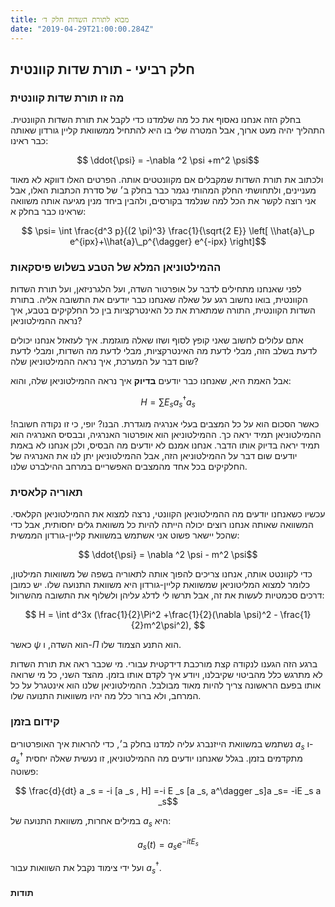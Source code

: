 ```yaml
---
title: מבוא לתורת השדות חלק ד׳
date: "2019-04-29T21:00:00.284Z"
---
```


## חלק רביעי - תורת שדות קוונטית
### מה זו תורת שדות קוונטית

בחלק הזה אנחנו נאסוף את כל מה שלמדנו כדי לקבל את תורת השדות הקוונטית. התהליך יהיה מעט ארוך, אבל המטרה שלי בו היא להתחיל ממשוואת קליין גורדון שאותה כבר ראינו:

$$ \ddot{\psi} = -\nabla ^2 \psi +m^2 \psi$$

ולכתוב את תורת השדות שמקבלים אם מקוונטטים אותה. הפרטים האלו דווקא לא מאוד מעניינים, ולתחושתי החלק המהותי נגמר כבר בחלק ב׳ של סדרת הכתבות האלו, אבל אני רוצה לקשר את הכל למה שנלמד בקורסים, ולהבין ביחד מנין מגיעה אותה משוואה שראינו כבר בחלק א:

$$ \psi= \int \frac{d^3 p}{(2 \pi)^3} \frac{1}{\sqrt{2 E}} \left[ \\hat{a}\_p e^{ipx}+\\hat{a}\_p^{\dagger} e^{-ipx} \right]$$

### ההמילטוניאן המלא של הטבע בשלוש פיסקאות

לפני שאנחנו מתחילים לדבר על אופרטור השדה, ועל הלגרניזאן, ועל תורת השדות הקוונטית,  בואו נחשוב רגע על שאלה שאנחנו כבר יודעים את התשובה אליה. בתורת השדות הקוונטית, התורה שמתארת את כל האינטרקציות בין כל החלקיקים בטבע, איך נראה ההמילטוניאן?

אתם עלולים לחשוב שאני קופץ לסוף ושזו שאלה מוגזמת. איך לעזאזל אנחנו יכולים לדעת בשלב הזה, מבלי לדעת מה האינטרקציות, מבלי לדעת מה השדות, ומבלי לדעת שום דבר על המערכת, איך נראה ההמילטוניאן שלה?

אבל האמת היא, שאנחנו כבר יודעים **בדיוק** איך נראה ההמילטוניאן שלה, והוא:

$$ H = \sum E_s a^\dagger _{s}   a _s $$

כאשר הסכום הוא על כל המצבים בעלי אנרגיה מוגדרת. הבנו? יופי, כי זו נקודה חשובה! ההמילטוניאן תמיד יראה כך. ההמילטוניאן הוא אופרטור האנרגיה, ובבסיס האנרגיה הוא תמיד יראה בדיוק אותו הדבר. אנחנו אמנם לא יודעים מה הבסיס, ולכן אנחנו לא באמת יודעים שום דבר על ההמילטוניאן הזה, אבל ההמילטוניאן יתן לנו את האנרגיה של החלקיקים בכל אחד מהמצבים האפשריים במרחב ההילברט שלנו. 

### תאוריה קלאסית

עכשיו כשאנחנו יודעים מה ההמילטוניאן הקוונטי, נרצה למצוא את ההמילטוניאן הקלאסי. המשוואה שאותה אנחנו רוצים יכולה הייתה להיות כל משוואת גלים יחסותית, אבל כדי שהכל יישאר פשוט אני אשתמש במשוואת קליין-גורדון הממשית:

$$ \ddot{\psi} = \nabla ^2 \psi - m^2 \psi$$

כדי לקוונטט אותה, אנחנו צריכים להפוך אותה לתאוריה בשפה של משוואות המילטון, כלומר למצוא המליטוניאן שמשוואת קליין-גורדון היא משוואת התנועה שלו. יש כמובן דרכים סכמטיות לעשות את זה, אבל תרשו לי לדלג עליהן ולשלוף את התשובה מהשרוול:

$$ H = \int d^3x (\frac{1}{2}\Pi^2 +\frac{1}{2}(\nabla \psi)^2 - \frac{1}{2}m^2\psi^2), $$ 

כאשר $\psi$ הוא השדה, ו-$\Pi$ הוא התנע הצמוד שלו. 

ברגע הזה הגענו לנקודה קצת מורכבת דידקטית עבורי. מי שכבר ראה את תורת השדות לא מתרגש כלל מהביטוי שקיבלנו, ויודע איך לקדם אותו בזמן. מהצד השני, כל מי שרואה אותו בפעם הראשונה צריך להיות מאוד מבולבל. ההמילטוניאן שלנו הוא אינטגרל על כל המרחב, ולא ברור כלל מה יהיו משוואות התנועה שלו. 

 

### קידום בזמן

נשתמש במשוואת הייזנברג עליה למדנו בחלק ב׳, כדי להראות איך האופרטורים $a _s$ ו-$a^\dagger _s$ מתקדמים בזמן. בגלל שאנחנו יודעים מה ההמילטוניאן, זו נעשית שאלה יחסית פשוטה:

$$ \frac{d}{dt} a _s = -i [a _s , H] =-i E _s [a _s, a^\dagger _s]a _s= -iE _s a _s$$

 במילים אחרות, משוואת התנועה של $a _s$ היא:

$$ a _s (t) = a _s e ^ {-itE _s} $$

ועל ידי צימוד נקבל את השוואות עבור $a^\dagger _s$.



#### תודות

